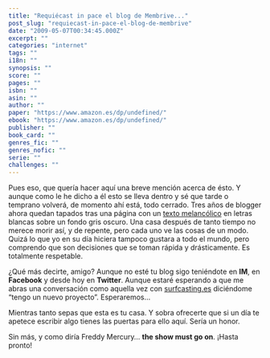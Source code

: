 ```yaml
---
title: "Requiécast in pace el blog de Membrive..."
post_slug: "requiecast-in-pace-el-blog-de-membrive"
date: "2009-05-07T00:34:45.000Z"
excerpt: ""
categories: "internet"
tags: ""
i18n: ""
synopsis: ""
score: ""
pages: ""
isbn: ""
asin: ""
author: ""
paper: "https://www.amazon.es/dp/undefined/"
ebook: "https://www.amazon.es/dp/undefined/"
publisher: ""
book_card: ""
genres_fic: ""
genres_nofic: ""
serie: ""
challenges: ""
---
```


Pues eso, que quería hacer aquí una breve mención acerca de ésto. Y aunque como le he dicho a él esto se lleva dentro y sé que tarde o temprano volverá, de momento ahí está, todo cerrado. Tres años de blogger ahora quedan tapados tras una página con un [texto melancólico](http://membrive.es/) en letras blancas sobre un fondo gris oscuro. Una casa después de tanto tiempo no merece morir así, y de repente, pero cada uno ve las cosas de un modo. Quizá lo que yo en su día hiciera tampoco gustara a todo el mundo, pero comprendo que son decisiones que se toman rápida y drásticamente. Es totalmente respetable.

¿Qué más decirte, amigo? Aunque no esté tu blog sigo teniéndote en **IM**, en **Facebook** y desde hoy en **Twitter**. Aunque estaré esperando a que me abras una conversación como aquella vez con [surfcasting.es](http://surfcasting.es/) diciéndome “tengo un nuevo proyecto”. Esperaremos…

Mientras tanto sepas que esta es tu casa. Y sobra ofrecerte que si un día te apetece escribir algo tienes las puertas para ello aquí. Sería un honor.

Sin más, y como diría Freddy Mercury… **the show must go on**. ¡Hasta pronto!

